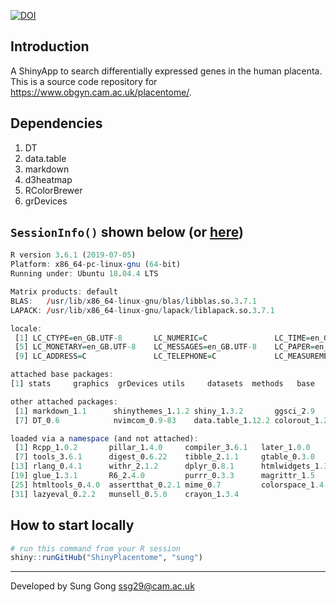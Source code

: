 [![DOI](https://zenodo.org/badge/184614898.svg)](https://zenodo.org/badge/latestdoi/184614898)
## Introduction
A ShinyApp to search differentially expressed genes in the human placenta.
This is a source code repository for https://www.obgyn.cam.ac.uk/placentome/.

## Dependencies
1. DT
2. data.table
3. markdown
4. d3heatmap
5. RColorBrewer
6. grDevices

## `SessionInfo()` shown below (or [here](sessionInfo.txt))
```r
R version 3.6.1 (2019-07-05)
Platform: x86_64-pc-linux-gnu (64-bit)
Running under: Ubuntu 18.04.4 LTS

Matrix products: default
BLAS:   /usr/lib/x86_64-linux-gnu/blas/libblas.so.3.7.1
LAPACK: /usr/lib/x86_64-linux-gnu/lapack/liblapack.so.3.7.1

locale:
 [1] LC_CTYPE=en_GB.UTF-8       LC_NUMERIC=C               LC_TIME=en_GB.UTF-8        LC_COLLATE=en_GB.UTF-8    
 [5] LC_MONETARY=en_GB.UTF-8    LC_MESSAGES=en_GB.UTF-8    LC_PAPER=en_GB.UTF-8       LC_NAME=C                 
 [9] LC_ADDRESS=C               LC_TELEPHONE=C             LC_MEASUREMENT=en_GB.UTF-8 LC_IDENTIFICATION=C       

attached base packages:
[1] stats     graphics  grDevices utils     datasets  methods   base     

other attached packages:
 [1] markdown_1.1      shinythemes_1.1.2 shiny_1.3.2       ggsci_2.9         ggplot2_3.1.1     d3heatmap_0.6.1.2
 [7] DT_0.6            nvimcom_0.9-83    data.table_1.12.2 colorout_1.2-2   

loaded via a namespace (and not attached):
 [1] Rcpp_1.0.2       pillar_1.4.0     compiler_3.6.1   later_1.0.0      plyr_1.8.4       base64enc_0.1-3 
 [7] tools_3.6.1      digest_0.6.22    tibble_2.1.1     gtable_0.3.0     pkgconfig_2.0.2  png_0.1-7       
[13] rlang_0.4.1      withr_2.1.2      dplyr_0.8.1      htmlwidgets_1.3  grid_3.6.1       tidyselect_0.2.5
[19] glue_1.3.1       R6_2.4.0         purrr_0.3.3      magrittr_1.5     scales_1.0.0     promises_1.1.0  
[25] htmltools_0.4.0  assertthat_0.2.1 mime_0.7         colorspace_1.4-1 xtable_1.8-4     httpuv_1.5.2    
[31] lazyeval_0.2.2   munsell_0.5.0    crayon_1.3.4    
```

## How to start locally
```R
# run this command from your R session
shiny::runGitHub("ShinyPlacentome", "sung") 
```

----
Developed by Sung Gong <ssg29@cam.ac.uk>
